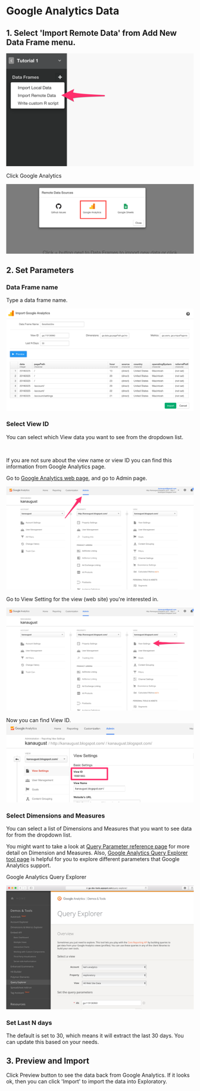 # Google Analytics Data

## 1. Select 'Import Remote Data' from Add New Data Frame menu.

![](images/import-remote-data.png)

Click Google Analytics

![](images/google-analytics-setting1.png)

## 2. Set Parameters

### Data Frame name

Type a data frame name.

![](images/google-analytics-setting2.png)

### Select View ID

You can select which View data you want to see from the dropdown list.

![]()

If you are not sure about the view name or view ID you can find this information from Google Analytics page.

Go to [Google Analytics web page](https://analytics.google.com), and go to Admin page.

![](images/google-analytics-tableid2.png)

Go to View Setting for the view (web site) you're interested in.

![](images/google-analytics-tableid3.png)

Now you can find View ID.
![](images/google-analytics-tableid4.png)


### Select Dimensions and Measures

You can select a list of Dimensions and Measures that you want to see data for from the dropdown list.

You might want to take a look at [Query Parameter reference page](https://developers.google.com/analytics/devguides/reporting/core/v3/reference) for more detail on Dimension and Measures. Also, [Google Analytics Query Explorer tool page](https://ga-dev-tools.appspot.com/query-explorer/) is helpful for you to explore different parameters that Google Analytics support.

Google Analytics Query Explorer

![](images/google-query-explorer.png)

### Set Last N days

The default is set to 30, which means it will extract the last 30 days. You can update this based on your needs.

## 3. Preview and Import

Click Preview button to see the data back from Google Analytics. If it looks ok, then you can click 'Import' to import the data into Exploratory.
